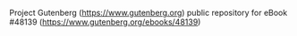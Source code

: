 Project Gutenberg (https://www.gutenberg.org) public repository for eBook #48139 (https://www.gutenberg.org/ebooks/48139)
